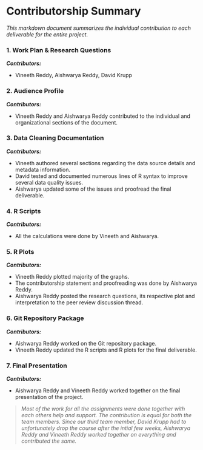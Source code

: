 # Contributorship Summary

_This markdown document summarizes the individual contribution to each deliverable for the entire project._

### 1. Work Plan & Research Questions
**_Contributors:_** 
* Vineeth Reddy, Aishwarya Reddy, David Krupp

### 2. Audience Profile
**_Contributors:_**
* Vineeth Reddy and Aishwarya Reddy contributed to the individual and organizational sections of the document.

### 3. Data Cleaning Documentation
**_Contributors:_**
* Vineeth authored several sections regarding the data source details and metadata information. 
* David tested and documented numerous lines of R syntax to improve several data quality issues. 
* Aishwarya updated some of the issues and proofread the final deliverable.

### 4. R Scripts
**_Contributors:_**
* All the calculations were done by Vineeth and Aishwarya.

### 5. R Plots
**_Contributors:_**
* Vineeth Reddy plotted majority of the graphs. 
* The contributorship statement and proofreading was done by Aishwarya Reddy. 
* Aishwarya Reddy posted the research questions, its respective plot and interpretation to the peer review discussion thread.

### 6. Git Repository Package
**_Contributors:_**
* Aishwarya Reddy worked on the Git repository package.
* Vineeth Reddy updated the R scripts and R plots for the final deliverable.

### 7. Final Presentation
**_Contributors:_**
* Aishwarya Reddy and Vineeth Reddy worked together on the final presentation of the project.

> _Most of the work for all the assignments were done together with each others help and support. The contribution is equal for both the team members. Since our third team member, David Krupp had to unfortunately drop the course after the intial few weeks, Aishwarya Reddy and Vineeth Reddy worked together on everything and contributed the same._
